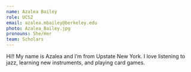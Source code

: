 ```yaml
---
name: Azalea Bailey
role: UCS2
email: azalea.mbailey@berkeley.edu
photo: Azalea_Bailey.jpg
pronouns: She/Her
team: Scholars
---
```

Hi!! My name is Azalea and I’m from Upstate New York. I love listening to jazz, learning new instruments, and playing card games.
